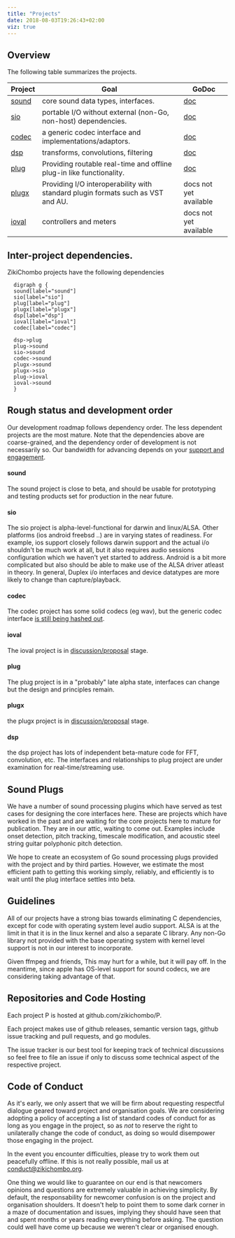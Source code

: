```yaml
---
title: "Projects"
date: 2018-08-03T19:26:43+02:00
viz: true
---
```


## Overview

The following table summarizes the projects.

Project  | Goal | GoDoc
---------|------|------
[sound](http://github.com/zikichombo/sound)    | core sound data types, interfaces. | [doc](http://godoc.org/zikichombo.org/sound)
  [sio](http://github.com/zikichombo/sio)    | portable I/O without external (non-Go, non-host) dependencies.| [doc](http://godoc.org/zikichombo.org/sio)
  [codec](http://github.com/zikichombo/codec)  | a generic codec interface and implementations/adaptors.| [doc](http://godoc.org/zikichombo.org/codec)
  [dsp](http://github.com/zikichombo/dsp)    | transforms, convolutions, filtering | [doc](http://godoc.org/zikichombo.org/dsp)
  [plug](http://github.com/zikichombo/plug)   | Providing routable real-time and offline plug-in like functionality. | [doc](http://godoc.org/zikichombo.org/plug)
  [plugx](http://github.com/zikichombo/plugx)  | Providing I/O interoperability with standard plugin formats such as VST and AU. | docs not yet available
  [ioval](http://github.com/zikichombo/ioval)  | controllers and meters | docs not yet available


## Inter-project dependencies.

ZikiChombo projects have the following dependencies
```viz-dot
  digraph g { 
  sound[label="sound"]
  sio[label="sio"]
  plug[label="plug"]
  plugx[label="plugx"]
  dsp[label="dsp"]
  ioval[label="ioval"]
  codec[label="codec"]

  dsp->plug
  plug->sound
  sio->sound
  codec->sound
  plugx->sound
  plugx->sio
  plug->ioval
  ioval->sound
  }
```

## Rough status and development order
Our development roadmap follows dependency order.  The less dependent projects
are the most mature.  Note that the dependencies above are coarse-grained, and
the dependency order of development is not necessarily so.  Our bandwidth for
advancing depends on your [support and engagement](/contrib/).  


#### sound
The sound project is close to beta, and should be usable for 
prototyping and testing products set for production in the near future.

#### sio
The sio project is alpha-level-functional for darwin and linux/ALSA.  Other
platforms (ios android freebsd ..) are in varying states of readiness.  For
example, ios support closely follows darwin support and the actual i/o
shouldn't be much work at all, but it also requires audio sessions
configuration which we haven't yet started to address.  Android is a bit more
complicated but also should be able to make use of the ALSA driver atleast in
theory.  In general, Duplex i/o interfaces and device datatypes are more likely 
to change than capture/playback.

#### codec
The codec project has some solid codecs (eg wav), but the generic codec
interface [is still being hashed out](https://github.com/zikichombo/codec/issues/3). 

#### ioval
The ioval project is in [discussion/proposal](https://github.com/zikichombo/ioval/issues/1) 
stage.

#### plug
The plug project is in a "probably" late alpha state, interfaces
can change but the design and principles remain.

#### plugx
the plugx project is in [discussion/proposal](https://github.com/zikichombo/plugx/issues/1) 
stage.

#### dsp
the dsp project has lots of independent beta-mature code for FFT,
convolution, etc.  The interfaces and relationships to plug project
are under examination for real-time/streaming use.

## Sound Plugs
We have a number of sound processing plugins which have served
as test cases for designing the core interfaces here.  These
are projects which have worked in the past and are waiting for
the core projects here to mature for publication.  They are in 
our attic, waiting to come out.  Examples include onset detection,
pitch tracking, timescale modification, and acoustic steel string guitar 
polyphonic pitch detection.

We hope to create an ecosystem of Go sound processing plugs provided
with the project and by third parties.  However, we estimate 
the most efficient path to getting this working simply, reliably, and
efficiently is to wait until the plug interface settles into beta.


## Guidelines

All of our projects have a strong bias towards eliminating C dependencies,
except for code with operating system level audio support.  ALSA is at the
limit in that it is in the linux kernel and also a separate C library.  Any
non-Go library not provided with the base operating system with kernel level
support is not in our interest to incorporate.

Given ffmpeg and friends, This may hurt for a while, but it will pay off.  In
the meantime, since apple has OS-level support for sound codecs, we are
considering taking advantage of that.

## Repositories and Code Hosting
Each project P is hosted at github.com/zikichombo/P.

Each project makes use of github releases, semantic version tags,
github issue tracking and pull requests, and go modules.

The issue tracker is our best tool for keeping track of technical discussions
so feel free to file an issue if only to discuss some technical aspect
of the respective project.

## Code of Conduct
As it's early, we only assert that we will be firm about requesting respectful
dialogue geared toward project and organisation goals.  We are considering
adopting a policy of accepting a list of standard codes of conduct for as long
as you engage in the project, so as _not_ to reserve the right to unilaterally
change the code of conduct, as doing so would disempower those engaging in the
project.

In the event you encounter difficulties, please try to work them out peacefully 
offline.  If this is not really possible, mail us at conduct@zikichombo.org.

One thing we would like to guarantee on our end is that newcomers opinions and
questions are extremely valuable in achieving simplicity.  By default, the
responsability for newcomer confusion is on the project and organisation
shoulders.  It doesn't help to point them to some dark corner in a maze of
documentation and issues, implying they should have seen that and spent months
or years reading everything before asking. The question could well have come up
because we weren't clear or organised enough.







